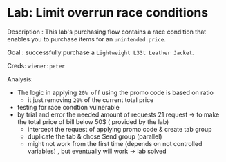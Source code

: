 # Lab: Limit overrun race conditions

Description : This lab's purchasing flow contains a race condition that enables you to purchase items for an `unintended price`.

Goal :  successfully purchase a `Lightweight L33t Leather Jacket`.

Creds: `wiener:peter`

Analysis:

- The logic in applying `20% off` using the promo code is based on ratio
  - it just removing `20%` of the current total price
- testing for race condtion vulnerable
- by trial and error the needed amount of requests 21 request -> to make the total price of bill below 50$ ( provided by the lab)
  - intercept the request of applying promo code & create tab group
  - duplicate the tab & chose Send group (parallel)
  - might not work from the first time (depends on not controlled variables) , but eventually will work -> lab solved
